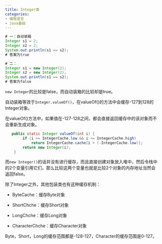 ```yaml
---
title: Integer类
categories: 
- 编程语言
- Java基础
---
```


````java
# 一：自动装箱
Integer s1 = 2;
Integer s2 = 2;
System.out.println(s1 == s2);
# 答案为true

# 二：
Integer s1 = new Integer(2);
Integer s2 = new Integer(2);
System.out.println(s1 == s2);
# 答案为false
````

`new Integer`的比较是false，而自动装箱的比较却是true。

自动装箱等效于`Integer.valueOf()`，在valueOf()的方法中会缓存-127到128的Integer对象。

在valueOf()方法中，如果值在-127-128之间，都会直接返回缓存中的该对象而不会重新生成对象。

```java
   public static Integer valueOf(int i) {
        if (i >= IntegerCache.low && i <= IntegerCache.high)
            return IntegerCache.cache[i + (-IntegerCache.low)];
        return new Integer(i);
    }
```

而`new Integer()`的话并没有进行缓存，而且直接创建对象放入堆中，然后令栈中的2个变量引用它们，那么比较这两个变量也就是比较2个对象的内存地址当然会返回false。

除了Integer之外，其他包装类也有这种缓存机制：

* ByteCache：缓存Byte对象

* ShortChche：缓存Short对象

* LongChche：缓存Long对象

* CharacterChche：缓存Character对象

Byte，Short，Long的缓存范围都是-128-127，Character的缓存范围是0-127。